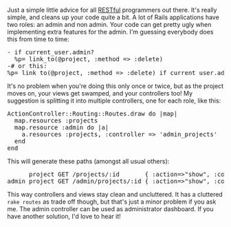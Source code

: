 Just a simple little advice for all [RESTful](http://apidock.com/rails/ActionController/Resources/resources) programmers out there. It's really simple, and cleans up your code quite a bit. A lot of Rails applications have two roles: an admin and non admin. Your code can get pretty ugly when implementing extra features for the admin.<!--more--> I'm guessing everybody does this from time to time:

<pre lang="rails">- if current_user.admin?
  %p= link_to(@project, :method => :delete)
-# or this:
%p= link_to(@project, :method => :delete) if current_user.admin?</pre>

It's no problem when you're doing this only once or twice, but as the project moves on, your views get swamped, and your controllers too! My suggestion is splitting it into multiple controllers, one for each role, like this:
<pre lang="rails">ActionController::Routing::Routes.draw do |map|
  map.resources :projects
  map.resource :admin do |a|
    a.resources :projects, :controller => 'admin_projects'
  end
end</pre>

This will generate these paths (amongst all usual others):

<pre lang="rails">
      project GET /projects/:id       { :action=>"show", :controller=>"projects"}
admin_project GET /admin/projects/:id { :action=>"show", :controller=>"admin_projects"}
</pre>

This way controllers and views stay clean and uncluttered. It has a cluttered `rake routes` as trade off though, but that's just a minor problem if you ask me. The admin controller can be used as administrator dashboard. If you have another solution, I'd love to hear it!
